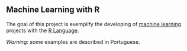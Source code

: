 Machine Learning with R
-----------------------

The goal of this project is exemplify the developing of [machine learning](http://en.wikipedia.org/wiki/Machine_learning) projects with the [R Language](http://www.r-project.org/). 

_Warning_: some examples are described in Portuguese.
